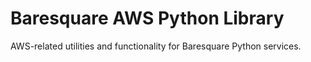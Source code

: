 # Baresquare AWS Python Library

AWS-related utilities and functionality for Baresquare Python services.
